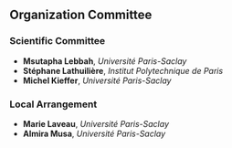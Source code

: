 
## Organization Committee

### Scientific Committee
* **Msutapha Lebbah**, *Université Paris-Saclay*
* **Stéphane Lathuilière**, *Institut Polytechnique de Paris*
* **Michel Kieffer**, *Université Paris-Saclay*

  
### Local Arrangement
* **Marie Laveau**, *Université Paris-Saclay*
* **Almira Musa**, *Université Paris-Saclay*
